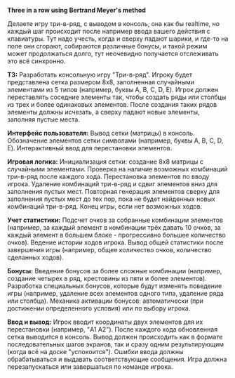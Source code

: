 **Three in a row using Bertrand Meyer's method**

Делаете игру три-в-ряд, с выводом в консоль, она как бы realtime, но каждый шаг происходит после например ввода вашего действия с клавиатуры. Тут надо учесть, когда и сверху падают шарики, и где-то на поле они сгорают, собираются различные бонусы, и такой режим может продолжаться долго, тут неочевидно получается отслеживать это всё синхронно.

**ТЗ:**
Разработать консольную игру "Три-в-ряд". Игроку будет представлена сетка размером 8x8, заполненная случайными элементами из 5 типов (например, буквы A, B, C, D, E). Игрок должен переставлять соседние элементы так, чтобы создать ряды или столбцы из трех и более одинаковых элементов. После создания таких рядов элементы должны исчезать, а сверху падают новые элементы, заполняя пустые места.

**Интерфейс пользователя:**
Вывод сетки (матрицы) в консоль.
Обозначение элементов сетки символами (например, буквы A, B, C, D, E).
Интерактивный ввод для перестановки элементов.

**Игровая логика:**
Инициализация сетки: создание 8x8 матрицы с случайными элементами.
Проверка на наличие возможных комбинаций три-в-ряд после каждого хода.
Перестановка элементов по вводу игрока.
Удаление комбинаций три-в-ряд и сдвиг элементов вниз для заполнения пустых мест.
Повторная генерация элементов сверху для заполнения пустых мест до тех пор, пока не будет найденных новых комбинаций три-в-ряд.
Конец игры, если нет возможных ходов.

**Учет статистики:**
Подсчет очков за собранные комбинации элементов (например, за каждый элемент в комбинации трёх давать 10 очков, за каждый элемент в большем блоке - прогрессивно большее количество очков).
Ведение истории ходов игрока.
Вывод общей статистики после завершения игры (например, общее количество очков, количество сделанных ходов).

**Бонусы:**
Введение бонусов за более сложные комбинации (например, создание четырех в ряд, крестовины из пяти и более элементов).
Разработка специальных бонусов, которые будут изменять поведение игры (например, удаление всех элементов одного типа, удаление ряда или столбца).
Механика активации бонусов: автоматически (при достижении определенного условия) или по выбору игрока.

**Ввод и вывод:**
Игрок вводит координаты двух элементов для их перестановки (например, "A1 A2").
После каждого хода обновленная сетка выводится в консоль. Вывод должен происходить как в формате последовательных шагов экранов, так и сразу одним результирующим (когда всё на доске "успокоится").
Ошибки ввода должны обрабатываться и выдавать соответствующие сообщения.
Игра должна перезапускаться или завершаться по команде игрока.

